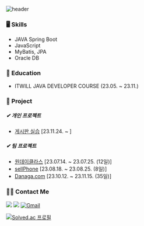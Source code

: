 ![header](https://capsule-render.vercel.app/api?type=transparent&height=50&section=header&text=Hello_rococoding!&fontColor=0866FF&fontSize=30) 
### 🖥 Skills
- JAVA Spring Boot
- JavaScript
- MyBatis, JPA
- Oracle DB

### 🏫 Education
- ITWILL JAVA DEVELOPER COURSE (23.05. ~ 23.11.)

### 💾 Project
##### ✔ 개인 프로젝트
- [게시판 실습](https://github.com/Roco-LEE/board_practice) [23.11.24. ~ ]
##### ✔ 팀 프로젝트
- [원데이클라스](https://github.com/Roco-LEE/IWILL_TEAM_PROJECT/tree/master/01.hotSix) [23.07.14. ~ 23.07.25. (12일)]
- [sellPhone](https://github.com/Roco-LEE/IWILL_TEAM_PROJECT/tree/master/02.sellPhone) [23.08.18. ~ 23.08.25. (8일)]
- [Danaga.com](https://github.com/Roco-LEE/IWILL_TEAM_PROJECT/tree/master/03.Avengers) [23.10.12. ~ 23.11.15. (35일)]

### 🙋‍♂️ Contact Me
[<img src="https://img.shields.io/badge/로꼬코딩-000000?style=for-the-badge&logo=tistory&logoColor=white">](https://rococoding.tistory.com/) [<img src="https://img.shields.io/badge/LinkedIn-0A66C2?style=for-the-badge&logo=linkedin&logoColor=white">](https://www.linkedin.com/in/hyunseung-lee-318016133/) <a href="mailto:aowlrtmd@gmail.com">
  <img src="https://img.shields.io/badge/GMAIL-EA4335?style=for-the-badge&logo=gmail&logoColor=white" alt="Gmail">
</a>


[![Solved.ac 프로필](http://mazassumnida.wtf/api/v2/generate_badge?boj=roco_lee)](https://solved.ac/profile/roco_lee)

